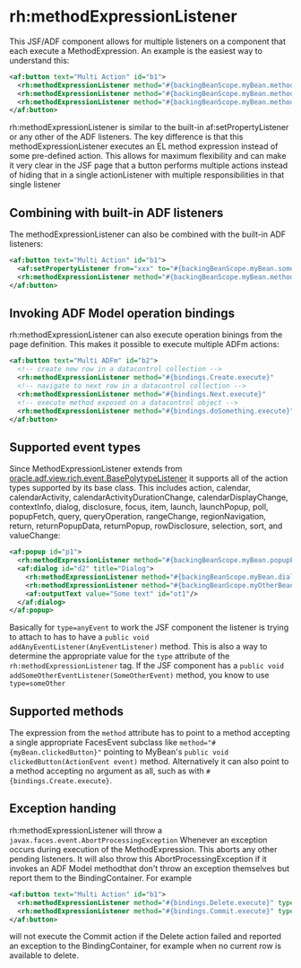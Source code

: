 # rh:methodExpressionListener

This JSF/ADF component allows for multiple listeners on a component that each execute a MethodExpression. An example is the easiest way to understand this:
```xml
<af:button text="Multi Action" id="b1">
  <rh:methodExpressionListener method="#{backingBeanScope.myBean.methodOne}"   type="action"/>
  <rh:methodExpressionListener method="#{backingBeanScope.myBean.methodTwo}"   type="action"/>
  <rh:methodExpressionListener method="#{backingBeanScope.myBean.methodThree}" type="action"/>
</af:button>
```
rh:methodExpressionListener is similar to the built-in af:setPropertyListener or any other of the ADF listeners. The key difference is that this methodExpressionListener executes an EL method expression instead of some pre-defined action. This allows for maximum flexibility and can make it very clear in the JSF page that a button performs multiple actions instead of hiding that in a single actionListener with multiple responsibilities in that single listener

## Combining with built-in ADF listeners
The methodExpressionListener can also be combined with the built-in ADF listeners:
```xml
<af:button text="Multi Action" id="b1">
  <af:setPropertyListener from="xxx" to="#{backingBeanScope.myBean.someProperty}" type="action"/>
  <rh:methodExpressionListener method="#{backingBeanScope.myBean.methodOne}"      type="action"/>
</af:button>
```

## Invoking ADF Model operation bindings
rh:methodExpressionListener can also execute operation binings from the page definition. This makes it possible to execute multiple ADFm actions:
```xml
<af:button text="Multi ADFm" id="b2">
  <!-- create new row in a datacontrol collection -->
  <rh:methodExpressionListener method="#{bindings.Create.execute}"      type="action"/>
  <!-- navigate to next row in a datacontrol collection -->
  <rh:methodExpressionListener method="#{bindings.Next.execute}"        type="action"/>
  <!-- execute method exposed on a datacontrol object -->
  <rh:methodExpressionListener method="#{bindings.doSomething.execute}" type="action"/>
</af:button>
```

## Supported event types
Since MethodExpressionListener extends from [oracle.adf.view.rich.event.BasePolytypeListener](https://docs.oracle.com/middleware/1213/adf/api-reference-faces/oracle/adf/view/rich/event/BasePolytypeListener.html) it supports all of the action types supported by its base class. This includes action, calendar, calendarActivity, calendarActivityDurationChange, calendarDisplayChange, contextInfo, dialog, disclosure, focus, item, launch, launchPopup, poll, popupFetch,  query, queryOperation, rangeChange, regionNavigation, return, returnPopupData, returnPopup, rowDisclosure, selection, sort, and valueChange:
```xml
<af:popup id="p1">
  <rh:methodExpressionListener method="#{backingBeanScope.myBean.popupFetched}" type="popupFetch"/>
  <af:dialog id="d2" title="Dialog">
    <rh:methodExpressionListener method="#{backingBeanScope.myBean.dialogListenerOne}"   type="dialog"/>
    <rh:methodExpressionListener method="#{backingBeanScope.myOtherBean.dialogListener}" type="dialog"/>
    <af:outputText value="Some text" id="ot1"/>
  </af:dialog>
</af:popup>
```
Basically for `type=anyEvent` to work the JSF component the listener is trying to attach to has to have a `public void addAnyEventListener(AnyEventListener)` method. This is also a way to determine the appropriate value for the `type` attribute of the `rh:methodExpressionListener` tag. If the JSF component has a `public void addSomeOtherEventListener(SomeOtherEvent)` method, you know to use `type=someOther`

## Supported methods
The expression from the `method` attribute has to point to a method accepting a single appropriate FacesEvent subclass like `method="#{myBean.clickedButton}"` pointing to MyBean's `public void clickedButton(ActionEvent event)` method. Alternatively it can also point to a method accepting no argument as all, such as with `#{bindings.Create.execute}`.

## Exception handing
rh:methodExpressionListener will throw a `javax.faces.event.AbortProcessingException` Whenever an exception occurs during execution of the MethodExpression. This aborts any other pending listeners. 
It will also throw this AbortProcessingException if it invokes an ADF Model methodthat don't throw an exception themselves but report them to the BindingContainer. For example
```xml
<af:button text="Multi Action" id="b1">
  <rh:methodExpressionListener method="#{bindings.Delete.execute}" type="action"/>
  <rh:methodExpressionListener method="#{bindings.Commit.execute}" type="action"/>
</af:button>
```
will not execute the Commit action if the Delete action failed and reported an exception to the BindingContainer, for example when no current row is available to delete.
